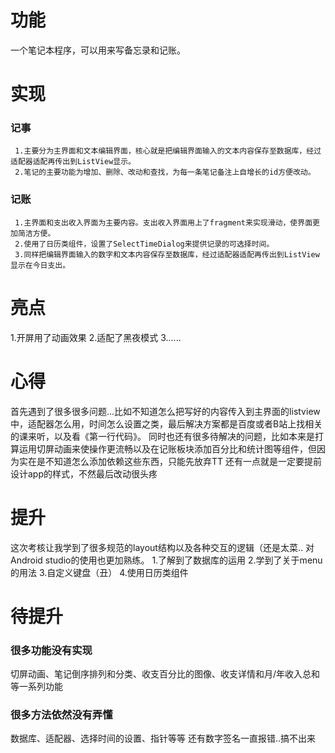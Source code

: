 # 功能
  
   一个笔记本程序，可以用来写备忘录和记账。
   
# 实现
###   记事
     1.主要分为主界面和文本编辑界面，核心就是把编辑界面输入的文本内容保存至数据库，经过适配器适配再传出到ListView显示。
     2.笔记的主要功能为增加、删除、改动和查找，为每一条笔记备注上自增长的id方便改动。
###   记账
     1.主界面和支出收入界面为主要内容。支出收入界面用上了fragment来实现滑动，使界面更加简洁方便。
     2.使用了日历类组件，设置了SelectTimeDialog来提供记录的可选择时间。
     3.同样把编辑界面输入的数字和文本内容保存至数据库，经过适配器适配再传出到ListView显示在今日支出。
# 亮点
  1.开屏用了动画效果
  2.适配了黑夜模式
  3......
# 心得
  首先遇到了很多很多问题...比如不知道怎么把写好的内容传入到主界面的listview中，适配器怎么用，时间怎么设置之类，最后解决方案都是百度或者B站上找相关的课来听，以及看《第一行代码》。
  同时也还有很多待解决的问题，比如本来是打算运用切屏动画来使操作更流畅以及在记账板块添加百分比和统计图等组件，但因为实在是不知道怎么添加依赖这些东西，只能先放弃TT
  还有一点就是一定要提前设计app的样式，不然最后改动很头疼
#  提升
  这次考核让我学到了很多规范的layout结构以及各种交互的逻辑（还是太菜.. 对Android studio的使用也更加熟练。
  1.了解到了数据库的运用
  2.学到了关于menu的用法
  3.自定义键盘（丑）
  4.使用日历类组件
 
# 待提升
###   很多功能没有实现
   切屏动画、笔记倒序排列和分类、收支百分比的图像、收支详情和月/年收入总和等一系列功能
###   很多方法依然没有弄懂
   数据库、适配器、选择时间的设置、指针等等
   还有数字签名一直报错..搞不出来
 
